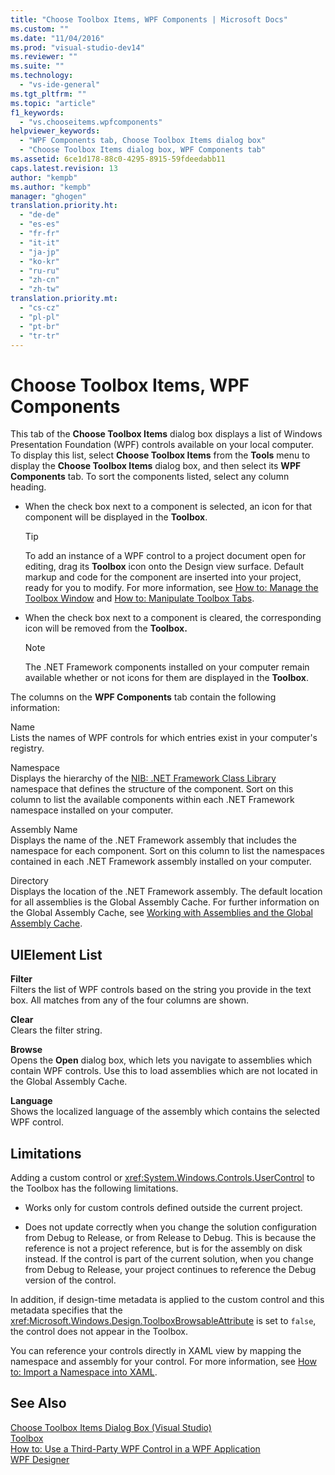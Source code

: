 ```yaml
---
title: "Choose Toolbox Items, WPF Components | Microsoft Docs"
ms.custom: ""
ms.date: "11/04/2016"
ms.prod: "visual-studio-dev14"
ms.reviewer: ""
ms.suite: ""
ms.technology: 
  - "vs-ide-general"
ms.tgt_pltfrm: ""
ms.topic: "article"
f1_keywords: 
  - "vs.chooseitems.wpfcomponents"
helpviewer_keywords: 
  - "WPF Components tab, Choose Toolbox Items dialog box"
  - "Choose Toolbox Items dialog box, WPF Components tab"
ms.assetid: 6ce1d178-88c0-4295-8915-59fdeedabb11
caps.latest.revision: 13
author: "kempb"
ms.author: "kempb"
manager: "ghogen"
translation.priority.ht: 
  - "de-de"
  - "es-es"
  - "fr-fr"
  - "it-it"
  - "ja-jp"
  - "ko-kr"
  - "ru-ru"
  - "zh-cn"
  - "zh-tw"
translation.priority.mt: 
  - "cs-cz"
  - "pl-pl"
  - "pt-br"
  - "tr-tr"
---
```

# Choose Toolbox Items, WPF Components
This tab of the **Choose Toolbox Items** dialog box displays a list of Windows Presentation Foundation (WPF) controls available on your local computer. To display this list, select **Choose Toolbox Items** from the **Tools** menu to display the **Choose Toolbox Items** dialog box, and then select its **WPF Components** tab. To sort the components listed, select any column heading.  
  
-   When the check box next to a component is selected, an icon for that component will be displayed in the **Toolbox**.  
  
    > [!TIP]
    >  To add an instance of a WPF control to a project document open for editing, drag its **Toolbox** icon onto the Design view surface. Default markup and code for the component are inserted into your project, ready for you to modify. For more information, see [How to: Manage the Toolbox Window](http://msdn.microsoft.com/en-us/a022c3fe-298c-4a59-a48f-b050da90ebc2) and [How to: Manipulate Toolbox Tabs](http://msdn.microsoft.com/en-us/21285050-cadd-455a-b1f5-a2289a89c4db).  
  
-   When the check box next to a component is cleared, the corresponding icon will be removed from the **Toolbox.**  
  
    > [!NOTE]
    >  The .NET Framework components installed on your computer remain available whether or not icons for them are displayed in the **Toolbox**.  
  
 The columns on the **WPF Components** tab contain the following information:  
  
 Name  
 Lists the names of WPF controls for which entries exist in your computer's registry.  
  
 Namespace  
 Displays the hierarchy of the [NIB: .NET Framework Class Library](http://msdn.microsoft.com/en-us/6c4f3a62-6a0f-41f2-9d52-ee0b13686f29) namespace that defines the structure of the component. Sort on this column to list the available components within each .NET Framework namespace installed on your computer.  
  
 Assembly Name  
 Displays the name of the .NET Framework assembly that includes the namespace for each component. Sort on this column to list the namespaces contained in each .NET Framework assembly installed on your computer.  
  
 Directory  
 Displays the location of the .NET Framework assembly. The default location for all assemblies is the Global Assembly Cache. For further information on the Global Assembly Cache, see [Working with Assemblies and the Global Assembly Cache](../Topic/Working%20with%20Assemblies%20and%20the%20Global%20Assembly%20Cache.md).  
  
## UIElement List  
 **Filter**  
 Filters the list of WPF controls based on the string you provide in the text box. All matches from any of the four columns are shown.  
  
 **Clear**  
 Clears the filter string.  
  
 **Browse**  
 Opens the **Open** dialog box, which lets you navigate to assemblies which contain WPF controls. Use this to load assemblies which are not located in the Global Assembly Cache.  
  
 **Language**  
 Shows the localized language of the assembly which contains the selected WPF control.  
  
## Limitations  
 Adding a custom control or <xref:System.Windows.Controls.UserControl> to the Toolbox has the following limitations.  
  
-   Works only for custom controls defined outside the current project.  
  
-   Does not update correctly when you change the solution configuration from Debug to Release, or from Release to Debug. This is because the reference is not a project reference, but is for the assembly on disk instead. If the control is part of the current solution, when you change from Debug to Release, your project continues to reference the Debug version of the control.  
  
 In addition, if design-time metadata is applied to the custom control and this metadata specifies that the <xref:Microsoft.Windows.Design.ToolboxBrowsableAttribute> is set to `false`, the control does not appear in the Toolbox.  
  
 You can reference your controls directly in XAML view by mapping the namespace and assembly for your control. For more information, see [How to: Import a Namespace into XAML](http://msdn.microsoft.com/en-us/6cda7c7a-369c-47dd-9c2d-13a35dcf737c).  
  
## See Also  
 [Choose Toolbox Items Dialog Box (Visual Studio)](http://msdn.microsoft.com/en-us/bd07835f-18a8-433e-bccc-7141f65263bb)   
 [Toolbox](../../ide/reference/toolbox.md)   
 [How to: Use a Third-Party WPF Control in a WPF Application](http://msdn.microsoft.com/en-us/f4c0b601-3818-4f9f-85e5-77905f3b427f)   
 [WPF Designer](http://msdn.microsoft.com/en-us/c6c65214-8411-4e16-b254-163ed4099c26)